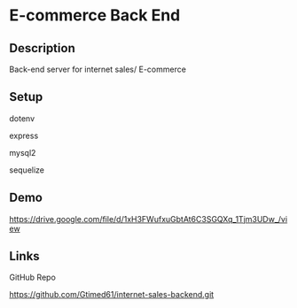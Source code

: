 # E-commerce Back End 

## Description

Back-end server for internet sales/ E-commerce

## Setup

dotenv

express

mysql2

sequelize

## Demo

https://drive.google.com/file/d/1xH3FWufxuGbtAt6C3SGQXq_1Tjm3UDw_/view

## Links

GitHub Repo

https://github.com/Gtimed61/internet-sales-backend.git
